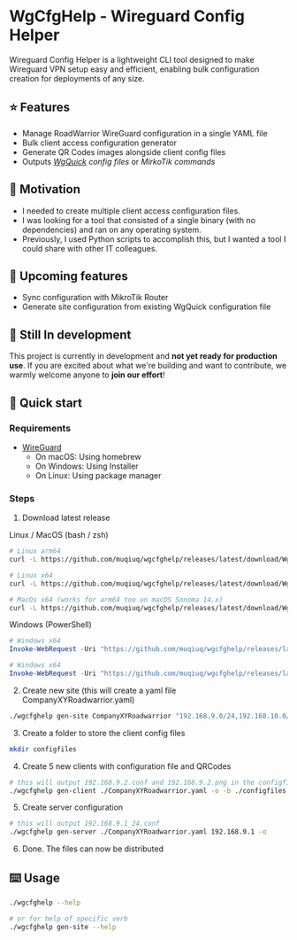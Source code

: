 # WgCfgHelp - Wireguard Config Helper

Wireguard Config Helper is a lightweight CLI tool designed to make Wireguard VPN setup easy and efficient, enabling bulk configuration creation for deployments of any size.

## ⭐ Features
 - Manage RoadWarrior WireGuard configuration in a single YAML file
 - Bulk client access configuration generator
 - Generate QR Codes images alongside client config files
 - Outputs *[WgQuick](https://www.man7.org/linux/man-pages/man8/wg-quick.8.html) config files* or *MirkoTik commands*

## 🧸 Motivation
 - I needed to create multiple client access configuration files.
 - I was looking for a tool that consisted of a single binary (with no dependencies) and ran on any operating system.
 - Previously, I used Python scripts to accomplish this, but I wanted a tool I could share with other IT colleagues.

## 🚀 Upcoming features
 - Sync configuration with MikroTik Router
 - Generate site configuration from existing WgQuick configuration file

## 🚧 Still In development

This project is currently in development and **not yet ready for production use**. If you are excited about what we're building and want to contribute, we warmly welcome anyone to **join our effort**! 

## 🔧 Quick start

### Requirements
 - [WireGuard](https://www.wireguard.com/install/)
   - On macOS: Using homebrew
   - On Windows: Using Installer
   - On Linux: Using package manager

### Steps

 1. Download latest release

Linux / MacOS (bash / zsh)
```bash
# Linux arm64
curl -L https://github.com/muqiuq/wgcfghelp/releases/latest/download/WgCfgHelp.CLI.linux-arm64 -o wgcfghelp && chmod +x wgcfghelp
```
```bash
# Linux x64
curl -L https://github.com/muqiuq/wgcfghelp/releases/latest/download/WgCfgHelp.CLI.linux-x64 -o wgcfghelp && chmod +x wgcfghelp
```
```bash
# MacOs x64 (works for arm64 too on macOS Sonoma 14.x)
curl -L https://github.com/muqiuq/wgcfghelp/releases/latest/download/WgCfgHelp.CLI.osx-x64  -o wgcfghelp && chmod +x wgcfghelp
```

Windows (PowerShell)
```powershell
# Windows x64
Invoke-WebRequest -Uri "https://github.com/muqiuq/wgcfghelp/releases/latest/download/WgCfgHelp.CLI.x64.exe" -OutFile "wgcfghelp.exe"
```

```powershell
# Windows x64
Invoke-WebRequest -Uri "https://github.com/muqiuq/wgcfghelp/releases/latest/download/WgCfgHelp.CLI.arm64.exe" -OutFile "wgcfghelp.exe"
```

 2. Create new site (this will create a yaml file CompanyXYRoadwarrior.yaml)
```bash
./wgcfghelp gen-site CompanyXYRoadwarrior "192.168.9.0/24,192.168.10.0/24" example.com:13328
```

 3. Create a folder to store the client config files
```bash
mkdir configfiles
```

 4. Create 5 new clients with configuration file and QRCodes
```bash
# this will output 192.168.9.2.conf and 192.168.9.2.png in the configfiles folder
./wgcfghelp gen-client ./CompanyXYRoadwarrior.yaml -o -b ./configfiles 192.168.9.2 --qrcode -n 5
```

 5. Create server configuration 
```bash
# this will output 192.168.9.1_24.conf
./wgcfghelp gen-server ./CompanyXYRoadwarrior.yaml 192.168.9.1 -o
```
 6. Done. The files can now be distributed

## ⌨️ Usage
```bash
./wgcfghelp --help

# or for help of specific verb
./wgcfghelp gen-site --help
```
